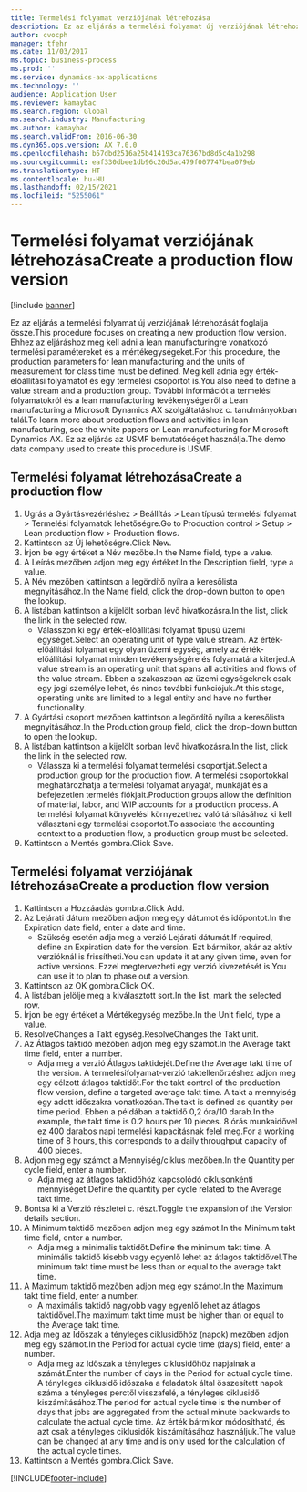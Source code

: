```yaml
---
title: Termelési folyamat verziójának létrehozása
description: Ez az eljárás a termelési folyamat új verziójának létrehozását foglalja össze.
author: cvocph
manager: tfehr
ms.date: 11/03/2017
ms.topic: business-process
ms.prod: ''
ms.service: dynamics-ax-applications
ms.technology: ''
audience: Application User
ms.reviewer: kamaybac
ms.search.region: Global
ms.search.industry: Manufacturing
ms.author: kamaybac
ms.search.validFrom: 2016-06-30
ms.dyn365.ops.version: AX 7.0.0
ms.openlocfilehash: b57dbd2516a25b414193ca76367bd8d5c4a1b298
ms.sourcegitcommit: eaf330dbee1db96c20d5ac479f007747bea079eb
ms.translationtype: HT
ms.contentlocale: hu-HU
ms.lasthandoff: 02/15/2021
ms.locfileid: "5255061"
---
```

# <a name="create-a-production-flow-version"></a><span data-ttu-id="57c95-103">Termelési folyamat verziójának létrehozása</span><span class="sxs-lookup"><span data-stu-id="57c95-103">Create a production flow version</span></span>

[!include [banner](../../includes/banner.md)]

<span data-ttu-id="57c95-104">Ez az eljárás a termelési folyamat új verziójának létrehozását foglalja össze.</span><span class="sxs-lookup"><span data-stu-id="57c95-104">This procedure focuses on creating a new production flow version.</span></span> <span data-ttu-id="57c95-105">Ehhez az eljáráshoz meg kell adni a lean manufacturingre vonatkozó termelési paramétereket és a mértékegységeket.</span><span class="sxs-lookup"><span data-stu-id="57c95-105">For this procedure, the production parameters for lean manufacturing and the units of measurement for class time must be defined.</span></span> <span data-ttu-id="57c95-106">Meg kell adnia egy érték-előállítási folyamatot és egy termelési csoportot is.</span><span class="sxs-lookup"><span data-stu-id="57c95-106">You also need to define a value stream and a production group.</span></span> <span data-ttu-id="57c95-107">További információt a termelési folyamatokról és a lean manufacturing tevékenységeiről a Lean manufacturing a Microsoft Dynamics AX szolgáltatáshoz c. tanulmányokban talál.</span><span class="sxs-lookup"><span data-stu-id="57c95-107">To learn more about production flows and activities in lean manufacturing, see the white papers on Lean manufacturing for Microsoft Dynamics AX.</span></span> <span data-ttu-id="57c95-108">Ez az eljárás az USMF bemutatócéget használja.</span><span class="sxs-lookup"><span data-stu-id="57c95-108">The demo data company used to create this procedure is USMF.</span></span>


## <a name="create-a-production-flow"></a><span data-ttu-id="57c95-109">Termelési folyamat létrehozása</span><span class="sxs-lookup"><span data-stu-id="57c95-109">Create a production flow</span></span>
1. <span data-ttu-id="57c95-110">Ugrás a Gyártásvezérléshez > Beállítás > Lean típusú termelési folyamat > Termelési folyamatok lehetőségre.</span><span class="sxs-lookup"><span data-stu-id="57c95-110">Go to Production control > Setup > Lean production flow > Production flows.</span></span>
2. <span data-ttu-id="57c95-111">Kattintson az Új lehetőségre.</span><span class="sxs-lookup"><span data-stu-id="57c95-111">Click New.</span></span>
3. <span data-ttu-id="57c95-112">Írjon be egy értéket a Név mezőbe.</span><span class="sxs-lookup"><span data-stu-id="57c95-112">In the Name field, type a value.</span></span>
4. <span data-ttu-id="57c95-113">A Leírás mezőben adjon meg egy értéket.</span><span class="sxs-lookup"><span data-stu-id="57c95-113">In the Description field, type a value.</span></span>
5. <span data-ttu-id="57c95-114">A Név mezőben kattintson a legördítő nyílra a keresőlista megnyitásához.</span><span class="sxs-lookup"><span data-stu-id="57c95-114">In the Name field, click the drop-down button to open the lookup.</span></span>
6. <span data-ttu-id="57c95-115">A listában kattintson a kijelölt sorban lévő hivatkozásra.</span><span class="sxs-lookup"><span data-stu-id="57c95-115">In the list, click the link in the selected row.</span></span>
    * <span data-ttu-id="57c95-116">Válasszon ki egy érték-előállítási folyamat típusú üzemi egységet.</span><span class="sxs-lookup"><span data-stu-id="57c95-116">Select an operating unit of type value stream.</span></span> <span data-ttu-id="57c95-117">Az érték-előállítási folyamat egy olyan üzemi egység, amely az érték-előállítási folyamat minden tevékenységére és folyamatára kiterjed.</span><span class="sxs-lookup"><span data-stu-id="57c95-117">A value stream is an operating unit that spans all activities and flows of the value stream.</span></span> <span data-ttu-id="57c95-118">Ebben a szakaszban az üzemi egységeknek csak egy jogi személye lehet, és nincs további funkciójuk.</span><span class="sxs-lookup"><span data-stu-id="57c95-118">At this stage, operating units are limited to a legal entity and have no further functionality.</span></span>  
7. <span data-ttu-id="57c95-119">A Gyártási csoport mezőben kattintson a legördítő nyílra a keresőlista megnyitásához.</span><span class="sxs-lookup"><span data-stu-id="57c95-119">In the Production group field, click the drop-down button to open the lookup.</span></span>
8. <span data-ttu-id="57c95-120">A listában kattintson a kijelölt sorban lévő hivatkozásra.</span><span class="sxs-lookup"><span data-stu-id="57c95-120">In the list, click the link in the selected row.</span></span>
    * <span data-ttu-id="57c95-121">Válassza ki a termelési folyamat termelési csoportját.</span><span class="sxs-lookup"><span data-stu-id="57c95-121">Select a production group for the production flow.</span></span> <span data-ttu-id="57c95-122">A termelési csoportokkal meghatározhatja a termelési folyamat anyagát, munkáját és a befejezetlen termelés fiókjait.</span><span class="sxs-lookup"><span data-stu-id="57c95-122">Production groups allow the definition of material, labor, and WIP accounts for a production process.</span></span> <span data-ttu-id="57c95-123">A termelési folyamat könyvelési környezethez való társításához ki kell választani egy termelési csoportot.</span><span class="sxs-lookup"><span data-stu-id="57c95-123">To associate the accounting context to a production flow, a production group must be selected.</span></span>  
9. <span data-ttu-id="57c95-124">Kattintson a Mentés gombra.</span><span class="sxs-lookup"><span data-stu-id="57c95-124">Click Save.</span></span>

## <a name="create-a-production-flow-version"></a><span data-ttu-id="57c95-125">Termelési folyamat verziójának létrehozása</span><span class="sxs-lookup"><span data-stu-id="57c95-125">Create a production flow version</span></span>
1. <span data-ttu-id="57c95-126">Kattintson a Hozzáadás gombra.</span><span class="sxs-lookup"><span data-stu-id="57c95-126">Click Add.</span></span>
2. <span data-ttu-id="57c95-127">Az Lejárati dátum mezőben adjon meg egy dátumot és időpontot.</span><span class="sxs-lookup"><span data-stu-id="57c95-127">In the Expiration date field, enter a date and time.</span></span>
    * <span data-ttu-id="57c95-128">Szükség esetén adja meg a verzió Lejárati dátumát.</span><span class="sxs-lookup"><span data-stu-id="57c95-128">If required, define an Expiration date for the version.</span></span> <span data-ttu-id="57c95-129">Ezt bármikor, akár az aktív verzióknál is frissítheti.</span><span class="sxs-lookup"><span data-stu-id="57c95-129">You can update it at any given time, even for active versions.</span></span> <span data-ttu-id="57c95-130">Ezzel megtervezheti egy verzió kivezetését is.</span><span class="sxs-lookup"><span data-stu-id="57c95-130">You can use it to plan to phase out a version.</span></span>  
3. <span data-ttu-id="57c95-131">Kattintson az OK gombra.</span><span class="sxs-lookup"><span data-stu-id="57c95-131">Click OK.</span></span>
4. <span data-ttu-id="57c95-132">A listában jelölje meg a kiválasztott sort.</span><span class="sxs-lookup"><span data-stu-id="57c95-132">In the list, mark the selected row.</span></span>
5. <span data-ttu-id="57c95-133">Írjon be egy értéket a Mértékegység mezőbe.</span><span class="sxs-lookup"><span data-stu-id="57c95-133">In the Unit field, type a value.</span></span>
6. <span data-ttu-id="57c95-134">ResolveChanges a Takt egység.</span><span class="sxs-lookup"><span data-stu-id="57c95-134">ResolveChanges the Takt unit.</span></span>
7. <span data-ttu-id="57c95-135">Az Átlagos taktidő mezőben adjon meg egy számot.</span><span class="sxs-lookup"><span data-stu-id="57c95-135">In the Average takt time field, enter a number.</span></span>
    * <span data-ttu-id="57c95-136">Adja meg a verzió Átlagos taktidejét.</span><span class="sxs-lookup"><span data-stu-id="57c95-136">Define the Average takt time of the version.</span></span> <span data-ttu-id="57c95-137">A termelésifolyamat-verzió taktellenőrzéshez adjon meg egy célzott átlagos taktidőt.</span><span class="sxs-lookup"><span data-stu-id="57c95-137">For the takt control of the production flow version, define a targeted average takt time.</span></span> <span data-ttu-id="57c95-138">A takt a mennyiség egy adott időszakra vonatkozóan.</span><span class="sxs-lookup"><span data-stu-id="57c95-138">The takt is defined as quantity per time period.</span></span> <span data-ttu-id="57c95-139">Ebben a példában a taktidő 0,2 óra/10 darab.</span><span class="sxs-lookup"><span data-stu-id="57c95-139">In the example, the takt time is 0.2 hours per 10 pieces.</span></span> <span data-ttu-id="57c95-140">8 órás munkaidővel ez 400 darabos napi termelési kapacitásnak felel meg.</span><span class="sxs-lookup"><span data-stu-id="57c95-140">For a working time of 8 hours, this corresponds to a daily throughput capacity of 400 pieces.</span></span>  
8. <span data-ttu-id="57c95-141">Adjon meg egy számot a Mennyiség/ciklus mezőben.</span><span class="sxs-lookup"><span data-stu-id="57c95-141">In the Quantity per cycle field, enter a number.</span></span>
    * <span data-ttu-id="57c95-142">Adja meg az átlagos taktidőhöz kapcsolódó ciklusonkénti mennyiséget.</span><span class="sxs-lookup"><span data-stu-id="57c95-142">Define the quantity per cycle related to the Average takt time.</span></span>  
9. <span data-ttu-id="57c95-143">Bontsa ki a Verzió részletei c. részt.</span><span class="sxs-lookup"><span data-stu-id="57c95-143">Toggle the expansion of the Version details section.</span></span>
10. <span data-ttu-id="57c95-144">A Minimum taktidő mezőben adjon meg egy számot.</span><span class="sxs-lookup"><span data-stu-id="57c95-144">In the Minimum takt time field, enter a number.</span></span>
    * <span data-ttu-id="57c95-145">Adja meg a minimális taktidőt.</span><span class="sxs-lookup"><span data-stu-id="57c95-145">Define the minimum takt time.</span></span> <span data-ttu-id="57c95-146">A minimális taktidő kisebb vagy egyenlő lehet az átlagos taktidővel.</span><span class="sxs-lookup"><span data-stu-id="57c95-146">The minimum takt time must be less than or equal to the average takt time.</span></span>  
11. <span data-ttu-id="57c95-147">A Maximum taktidő mezőben adjon meg egy számot.</span><span class="sxs-lookup"><span data-stu-id="57c95-147">In the Maximum takt time field, enter a number.</span></span>
    * <span data-ttu-id="57c95-148">A maximális taktidő nagyobb vagy egyenlő lehet az átlagos taktidővel.</span><span class="sxs-lookup"><span data-stu-id="57c95-148">The maximum takt time must be higher than or equal to the Average takt time.</span></span>  
12. <span data-ttu-id="57c95-149">Adja meg az Időszak a tényleges ciklusidőhöz (napok) mezőben adjon meg egy számot.</span><span class="sxs-lookup"><span data-stu-id="57c95-149">In the Period for actual cycle time (days) field, enter a number.</span></span>
    * <span data-ttu-id="57c95-150">Adja meg az Időszak a tényleges ciklusidőhöz napjainak a számát.</span><span class="sxs-lookup"><span data-stu-id="57c95-150">Enter the number of days in the Period for actual cycle time.</span></span> <span data-ttu-id="57c95-151">A tényleges ciklusidő időszaka a feladatok által összesített napok száma a tényleges perctől visszafelé, a tényleges ciklusidő kiszámításához.</span><span class="sxs-lookup"><span data-stu-id="57c95-151">The period for actual cycle time is the number of days that jobs are aggregated from the actual minute backwards to calculate the actual cycle time.</span></span> <span data-ttu-id="57c95-152">Az érték bármikor módosítható, és azt csak a tényleges ciklusidők kiszámításához használjuk.</span><span class="sxs-lookup"><span data-stu-id="57c95-152">The value can be changed at any time and is only used for the calculation of the actual cycle times.</span></span>  
13. <span data-ttu-id="57c95-153">Kattintson a Mentés gombra.</span><span class="sxs-lookup"><span data-stu-id="57c95-153">Click Save.</span></span>



[!INCLUDE[footer-include](../../../includes/footer-banner.md)]